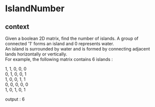 # IslandNumber

## context 
Given a boolean 2D matrix, find the number of islands. A group of connected '1' forms an island and 0 represents water.  
An island is surrounded by water and is formed by connecting adjacent lands horizontally or vertically.  
For example, the following matrix contains 6 islands :     
                  
1, 1, 0, 0, 0  
0, 1, 0, 0, 1  
1, 0, 0, 1, 1  
0, 0, 0, 0, 0  
1, 0, 1, 0, 1  
  
output : 6 


 
                   
